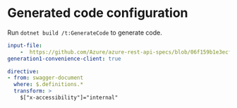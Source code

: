 # Generated code configuration

Run `dotnet build /t:GenerateCode` to generate code.

``` yaml
input-file:
    -  https://github.com/Azure/azure-rest-api-specs/blob/06f159b1e3ecf993331d542b75118736f3eab274/specification/applicationinsights/data-plane/LiveMetrics/preview/2024-04-01-preview/livemetrics.json
generation1-convenience-client: true
```

``` yaml
directive:
- from: swagger-document
  where: $.definitions.*
  transform: >
    $["x-accessibility"]="internal"
```
